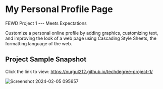 # My Personal Profile Page
FEWD Project 1  --- Meets Expectations

Customize a personal online profile by adding graphics, customizing text, and improving the look of a web page using Cascading Style Sheets, the formatting language of the web.

## Project Sample Snapshot
Click the link to view: https://nurgul212.github.io/techdegree-project-1/

![Screenshot 2024-02-05 095657](https://github.com/nurgul212/DIY-Sass-Practice/assets/90399606/6972d76a-b5f5-4104-aa2b-1cfe060653e9)
